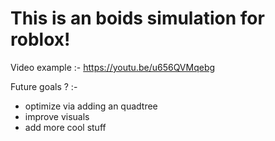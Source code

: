 # This is an boids simulation for roblox!

Video example :- <https://youtu.be/u656QVMqebg>

Future goals ? :-
- optimize via adding an quadtree
- improve visuals
- add more cool stuff
